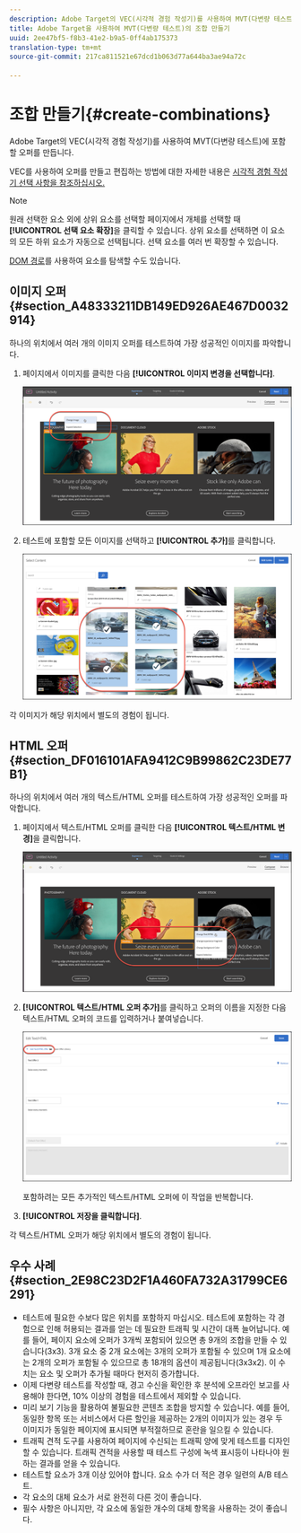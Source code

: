 ```yaml
---
description: Adobe Target의 VEC(시각적 경험 작성기)를 사용하여 MVT(다변량 테스트)에 포함할 오퍼를 만듭니다.
title: Adobe Target을 사용하여 MVT(다변량 테스트)의 조합 만들기
uuid: 2ee47bf5-f8b3-41e2-b9a5-0ff4ab175373
translation-type: tm+mt
source-git-commit: 217ca811521e67dcd1b063d77a644ba3ae94a72c

---
```



# 조합 만들기{#create-combinations}

Adobe Target의 VEC(시각적 경험 작성기)를 사용하여 MVT(다변량 테스트)에 포함할 오퍼를 만듭니다.

VEC를 사용하여 오퍼를 만들고 편집하는 방법에 대한 자세한 내용은 [시각적 경험 작성기 선택 사항을 참조하십시오.](/help/c-experiences/c-visual-experience-composer/viztarget-options.md)

>[!NOTE]
>
>원래 선택한 요소 외에 상위 요소를 선택할 페이지에서 개체를 선택할 때 **[!UICONTROL 선택 요소 확장]**&#x200B;을 클릭할 수 있습니다. 상위 요소를 선택하면 이 요소의 모든 하위 요소가 자동으로 선택됩니다. 선택 요소를 여러 번 확장할 수 있습니다.
>
>[DOM 경로](/help/c-experiences/c-visual-experience-composer/viztarget-options.md#dom-path)를 사용하여 요소를 탐색할 수도 있습니다.

## 이미지 오퍼 {#section_A48333211DB149ED926AE467D0032914}

하나의 위치에서 여러 개의 이미지 오퍼를 테스트하여 가장 성공적인 이미지를 파악합니다.

1. 페이지에서 이미지를 클릭한 다음 **[!UICONTROL 이미지 변경을 선택합니다]**.

   ![이미지 변경 옵션](/help/c-activities/c-multivariate-testing/t-create-multivariate-test/assets/changeimage.png)

1. 테스트에 포함할 모든 이미지를 선택하고 **[!UICONTROL 추가]**&#x200B;를 클릭합니다.

   ![이미지 추가에 사용된 콘텐츠 선택 대화 상자](/help/c-activities/c-multivariate-testing/t-create-multivariate-test/assets/addimage.png)

각 이미지가 해당 위치에서 별도의 경험이 됩니다.

## HTML 오퍼 {#section_DF016101AFA9412C9B99862C23DE77B1}

하나의 위치에서 여러 개의 텍스트/HTML 오퍼를 테스트하여 가장 성공적인 오퍼를 파악합니다.

1. 페이지에서 텍스트/HTML 오퍼를 클릭한 다음 **[!UICONTROL 텍스트/HTML 변경]**&#x200B;을 클릭합니다.

   ![텍스트/HTML 변경](/help/c-activities/c-multivariate-testing/t-create-multivariate-test/assets/changehtml.png)

1. **[!UICONTROL 텍스트/HTML 오퍼 추가]**&#x200B;를 클릭하고 오퍼의 이름을 지정한 다음 텍스트/HTML 오퍼의 코드를 입력하거나 붙여넣습니다.

   ![오퍼 편집](/help/c-activities/c-multivariate-testing/t-create-multivariate-test/assets/editoffers.png)

   포함하려는 모든 추가적인 텍스트/HTML 오퍼에 이 작업을 반복합니다.

1. **[!UICONTROL 저장을 클릭합니다]**.

각 텍스트/HTML 오퍼가 해당 위치에서 별도의 경험이 됩니다.

## 우수 사례 {#section_2E98C23D2F1A460FA732A31799CE6291}

* 테스트에 필요한 수보다 많은 위치를 포함하지 마십시오. 테스트에 포함하는 각 경험으로 인해 허용되는 결과를 얻는 데 필요한 트래픽 및 시간이 대폭 늘어납니다. 예를 들어, 페이지 요소에 오퍼가 3개씩 포함되어 있으면 총 9개의 조합을 만들 수 있습니다(3x3). 3개 요소 중 2개 요소에는 3개의 오퍼가 포함될 수 있으며 1개 요소에는 2개의 오퍼가 포함될 수 있으므로 총 18개의 옵션이 제공됩니다(3x3x2). 이 수치는 요소 및 오퍼가 추가될 때마다 현저히 증가합니다.
* 이제 다변량 테스트를 작성할 때, 경고 수신을 확인한 후 분석에 오프라인 보고를 사용해야 한다면, 10% 이상의 경험을 테스트에서 제외할 수 있습니다.
* 미리 보기 기능을 활용하여 불필요한 콘텐츠 조합을 방지할 수 있습니다. 예를 들어, 동일한 항목 또는 서비스에서 다른 할인을 제공하는 2개의 이미지가 있는 경우 두 이미지가 동일한 페이지에 표시되면 부적절하므로 혼란을 일으킬 수 있습니다.
* 트래픽 견적 도구를 사용하여 페이지에 수신되는 트래픽 양에 맞게 테스트를 디자인할 수 있습니다. 트래픽 견적을 사용할 때 테스트 구성에 녹색 표시등이 나타나야 원하는 결과를 얻을 수 있습니다.
* 테스트할 요소가 3개 이상 있어야 합니다. 요소 수가 더 적은 경우 일련의 A/B 테스트.
* 각 요소의 대체 요소가 서로 완전히 다른 것이 좋습니다.
* 필수 사항은 아니지만, 각 요소에 동일한 개수의 대체 항목을 사용하는 것이 좋습니다.

